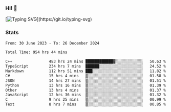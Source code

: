 ### Hi!  👋

[![Typing SVG](https://readme-typing-svg.herokuapp.com?font=Fira+Code&pause=1000&width=435&lines=Hello!+I'm+Texiwustion.)](https://git.io/typing-svg)

### Stats

<!--START_SECTION:waka-->

```txt
From: 30 June 2023 - To: 26 December 2024

Total Time: 954 hrs 44 mins

C++                483 hrs 24 mins ████████████▓░░░░░░░░░░░░   50.63 %
TypeScript         234 hrs 7 mins  ██████░░░░░░░░░░░░░░░░░░░   24.52 %
Markdown           112 hrs 51 mins ███░░░░░░░░░░░░░░░░░░░░░░   11.82 %
C#                 15 hrs 4 mins   ▒░░░░░░░░░░░░░░░░░░░░░░░░   01.58 %
JSON               14 hrs 27 mins  ▒░░░░░░░░░░░░░░░░░░░░░░░░   01.51 %
Python             13 hrs 16 mins  ▒░░░░░░░░░░░░░░░░░░░░░░░░   01.39 %
Other              13 hrs 4 mins   ▒░░░░░░░░░░░░░░░░░░░░░░░░   01.37 %
JavaScript         12 hrs 36 mins  ▒░░░░░░░░░░░░░░░░░░░░░░░░   01.32 %
C                  9 hrs 25 mins   ▒░░░░░░░░░░░░░░░░░░░░░░░░   00.99 %
Text               8 hrs 7 mins    ▒░░░░░░░░░░░░░░░░░░░░░░░░   00.85 %
```

<!--END_SECTION:waka-->
